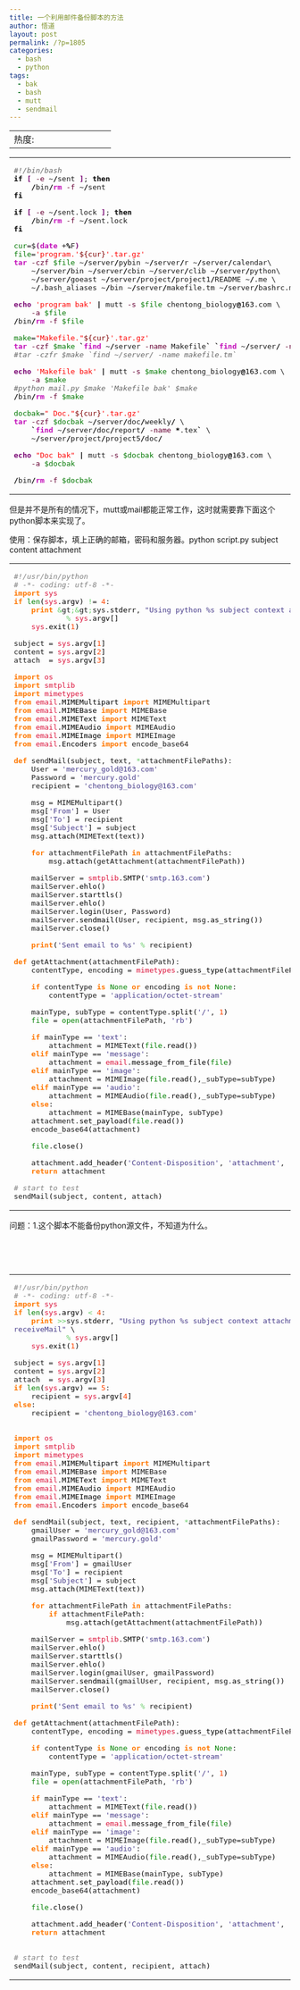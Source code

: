 ```yaml
---
title: 一个利用邮件备份脚本的方法
author: 悟道
layout: post
permalink: /?p=1805
categories:
  - bash
  - python
tags:
  - bak
  - bash
  - mutt
  - sendmail
---
```

<table>
  <tr cellpadding=0><td>
    热度:
  </td><td cellpadding=0><img src='http://210.75.224.29/wordpress/wp-content/plugins/statpresscn/images/sun.gif' width=10 height=10 border=0 /></td><td cellpadding=0><img src='http://210.75.224.29/wordpress/wp-content/plugins/statpresscn/images/sun_dark.gif' width=10 height=10 border=0 /></td><td cellpadding=0><img src='http://210.75.224.29/wordpress/wp-content/plugins/statpresscn/images/sun_dark.gif' width=10 height=10 border=0 /></td><td cellpadding=0><img src='http://210.75.224.29/wordpress/wp-content/plugins/statpresscn/images/sun_dark.gif' width=10 height=10 border=0 /></td><td cellpadding=0><img src='http://210.75.224.29/wordpress/wp-content/plugins/statpresscn/images/sun_dark.gif' width=10 height=10 border=0 /></td></tr>
</table>

<div class="wp_codebox">
  <table>
    <tr id="p1805148">
      <td class="code" id="p1805code148">
        <pre class="bash" style="font-family:monospace;"><span style="color: #666666; font-style: italic;">#!/bin/bash</span>
<span style="color: #000000; font-weight: bold;">if</span> <span style="color: #7a0874; font-weight: bold;">&#91;</span> <span style="color: #660033;">-e</span> ~<span style="color: #000000; font-weight: bold;">/</span>sent <span style="color: #7a0874; font-weight: bold;">&#93;</span>; <span style="color: #000000; font-weight: bold;">then</span>
	<span style="color: #000000; font-weight: bold;">/</span>bin<span style="color: #000000; font-weight: bold;">/</span><span style="color: #c20cb9; font-weight: bold;">rm</span> <span style="color: #660033;">-f</span> ~<span style="color: #000000; font-weight: bold;">/</span>sent
<span style="color: #000000; font-weight: bold;">fi</span>
&nbsp;
<span style="color: #000000; font-weight: bold;">if</span> <span style="color: #7a0874; font-weight: bold;">&#91;</span> <span style="color: #660033;">-e</span> ~<span style="color: #000000; font-weight: bold;">/</span>sent.lock <span style="color: #7a0874; font-weight: bold;">&#93;</span>; <span style="color: #000000; font-weight: bold;">then</span>
	<span style="color: #000000; font-weight: bold;">/</span>bin<span style="color: #000000; font-weight: bold;">/</span><span style="color: #c20cb9; font-weight: bold;">rm</span> <span style="color: #660033;">-f</span> ~<span style="color: #000000; font-weight: bold;">/</span>sent.lock
<span style="color: #000000; font-weight: bold;">fi</span>
&nbsp;
<span style="color: #007800;">cur</span>=$<span style="color: #7a0874; font-weight: bold;">&#40;</span><span style="color: #c20cb9; font-weight: bold;">date</span> +<span style="color: #000000; font-weight: bold;">%</span>F<span style="color: #7a0874; font-weight: bold;">&#41;</span>
<span style="color: #007800;">file</span>=<span style="color: #ff0000;">'program.'</span><span style="color: #800000;">${cur}</span><span style="color: #ff0000;">'.tar.gz'</span>
<span style="color: #c20cb9; font-weight: bold;">tar</span> <span style="color: #660033;">-czf</span> <span style="color: #007800;">$file</span> ~<span style="color: #000000; font-weight: bold;">/</span>server<span style="color: #000000; font-weight: bold;">/</span>pybin ~<span style="color: #000000; font-weight: bold;">/</span>server<span style="color: #000000; font-weight: bold;">/</span>r ~<span style="color: #000000; font-weight: bold;">/</span>server<span style="color: #000000; font-weight: bold;">/</span>calendar\
	~<span style="color: #000000; font-weight: bold;">/</span>server<span style="color: #000000; font-weight: bold;">/</span>bin ~<span style="color: #000000; font-weight: bold;">/</span>server<span style="color: #000000; font-weight: bold;">/</span>cbin ~<span style="color: #000000; font-weight: bold;">/</span>server<span style="color: #000000; font-weight: bold;">/</span>clib ~<span style="color: #000000; font-weight: bold;">/</span>server<span style="color: #000000; font-weight: bold;">/</span>python\
	~<span style="color: #000000; font-weight: bold;">/</span>server<span style="color: #000000; font-weight: bold;">/</span>goeast ~<span style="color: #000000; font-weight: bold;">/</span>server<span style="color: #000000; font-weight: bold;">/</span>project<span style="color: #000000; font-weight: bold;">/</span>project1<span style="color: #000000; font-weight: bold;">/</span>README ~<span style="color: #000000; font-weight: bold;">/</span>.me \
	~<span style="color: #000000; font-weight: bold;">/</span>.bash_aliases ~<span style="color: #000000; font-weight: bold;">/</span>bin ~<span style="color: #000000; font-weight: bold;">/</span>server<span style="color: #000000; font-weight: bold;">/</span>makefile.tm ~<span style="color: #000000; font-weight: bold;">/</span>server<span style="color: #000000; font-weight: bold;">/</span>bashrc.mk
&nbsp;
<span style="color: #7a0874; font-weight: bold;">echo</span> <span style="color: #ff0000;">'program bak'</span> <span style="color: #000000; font-weight: bold;">|</span> mutt <span style="color: #660033;">-s</span> <span style="color: #007800;">$file</span> chentong_biology<span style="color: #000000; font-weight: bold;">@</span><span style="color: #000000;">163</span>.com \
	<span style="color: #660033;">-a</span> <span style="color: #007800;">$file</span>
<span style="color: #000000; font-weight: bold;">/</span>bin<span style="color: #000000; font-weight: bold;">/</span><span style="color: #c20cb9; font-weight: bold;">rm</span> <span style="color: #660033;">-f</span> <span style="color: #007800;">$file</span>
&nbsp;
<span style="color: #007800;">make</span>=<span style="color: #ff0000;">"Makefile."</span><span style="color: #800000;">${cur}</span><span style="color: #ff0000;">'.tar.gz'</span>
<span style="color: #c20cb9; font-weight: bold;">tar</span> <span style="color: #660033;">-czf</span> <span style="color: #007800;">$make</span> <span style="color: #000000; font-weight: bold;">`</span><span style="color: #c20cb9; font-weight: bold;">find</span> ~<span style="color: #000000; font-weight: bold;">/</span>server <span style="color: #660033;">-name</span> Makefile<span style="color: #000000; font-weight: bold;">`</span> <span style="color: #000000; font-weight: bold;">`</span><span style="color: #c20cb9; font-weight: bold;">find</span> ~<span style="color: #000000; font-weight: bold;">/</span>server<span style="color: #000000; font-weight: bold;">/</span> <span style="color: #660033;">-name</span> makefile.tm<span style="color: #000000; font-weight: bold;">`</span>
<span style="color: #666666; font-style: italic;">#tar -czfr $make `find ~/server/ -name makefile.tm`</span>
&nbsp;
<span style="color: #7a0874; font-weight: bold;">echo</span> <span style="color: #ff0000;">'Makefile bak'</span> <span style="color: #000000; font-weight: bold;">|</span> mutt <span style="color: #660033;">-s</span> <span style="color: #007800;">$make</span> chentong_biology<span style="color: #000000; font-weight: bold;">@</span><span style="color: #000000;">163</span>.com \
	<span style="color: #660033;">-a</span> <span style="color: #007800;">$make</span>
<span style="color: #666666; font-style: italic;">#python mail.py $make 'Makefile bak' $make</span>
<span style="color: #000000; font-weight: bold;">/</span>bin<span style="color: #000000; font-weight: bold;">/</span><span style="color: #c20cb9; font-weight: bold;">rm</span> <span style="color: #660033;">-f</span> <span style="color: #007800;">$make</span>
&nbsp;
<span style="color: #007800;">docbak</span>=<span style="color: #ff0000;">" Doc."</span><span style="color: #800000;">${cur}</span><span style="color: #ff0000;">'.tar.gz'</span>
<span style="color: #c20cb9; font-weight: bold;">tar</span> <span style="color: #660033;">-czf</span> <span style="color: #007800;">$docbak</span> ~<span style="color: #000000; font-weight: bold;">/</span>server<span style="color: #000000; font-weight: bold;">/</span>doc<span style="color: #000000; font-weight: bold;">/</span>weekly<span style="color: #000000; font-weight: bold;">/</span> \
	<span style="color: #000000; font-weight: bold;">`</span><span style="color: #c20cb9; font-weight: bold;">find</span> ~<span style="color: #000000; font-weight: bold;">/</span>server<span style="color: #000000; font-weight: bold;">/</span>doc<span style="color: #000000; font-weight: bold;">/</span>report<span style="color: #000000; font-weight: bold;">/</span> <span style="color: #660033;">-name</span> <span style="color: #000000; font-weight: bold;">*</span>.tex<span style="color: #000000; font-weight: bold;">`</span> \
	~<span style="color: #000000; font-weight: bold;">/</span>server<span style="color: #000000; font-weight: bold;">/</span>project<span style="color: #000000; font-weight: bold;">/</span>project5<span style="color: #000000; font-weight: bold;">/</span>doc<span style="color: #000000; font-weight: bold;">/</span> 
&nbsp;
<span style="color: #7a0874; font-weight: bold;">echo</span> <span style="color: #ff0000;">"Doc bak"</span> <span style="color: #000000; font-weight: bold;">|</span> mutt <span style="color: #660033;">-s</span> <span style="color: #007800;">$docbak</span> chentong_biology<span style="color: #000000; font-weight: bold;">@</span><span style="color: #000000;">163</span>.com \
	<span style="color: #660033;">-a</span> <span style="color: #007800;">$docbak</span>
&nbsp;
<span style="color: #000000; font-weight: bold;">/</span>bin<span style="color: #000000; font-weight: bold;">/</span><span style="color: #c20cb9; font-weight: bold;">rm</span> <span style="color: #660033;">-f</span> <span style="color: #007800;">$docbak</span></pre>
      </td>
    </tr>
  </table>
</div>

但是并不是所有的情况下，mutt或mail都能正常工作，这时就需要靠下面这个python脚本来实现了。

使用：保存脚本，填上正确的邮箱，密码和服务器。python script.py subject content attachment

<div class="wp_codebox">
  <table>
    <tr id="p1805149">
      <td class="code" id="p1805code149">
        <pre class="python" style="font-family:monospace;"><span style="color: #808080; font-style: italic;">#!/usr/bin/python</span>
<span style="color: #808080; font-style: italic;"># -*- coding: utf-8 -*-</span>
<span style="color: #ff7700;font-weight:bold;">import</span> <span style="color: #dc143c;">sys</span>
<span style="color: #ff7700;font-weight:bold;">if</span> <span style="color: #008000;">len</span><span style="color: black;">&#40;</span><span style="color: #dc143c;">sys</span>.<span style="color: black;">argv</span><span style="color: black;">&#41;</span> <span style="color: #66cc66;">!</span>= <span style="color: #ff4500;">4</span>:
    <span style="color: #ff7700;font-weight:bold;">print</span> <span style="color: #66cc66;">&</span>gt<span style="color: #66cc66;">;&</span>gt<span style="color: #66cc66;">;</span>sys.<span style="color: black;">stderr</span>, <span style="color: #483d8b;">"Using python %s subject context attachment"</span> \
            <span style="color: #66cc66;">%</span> <span style="color: #dc143c;">sys</span>.<span style="color: black;">argv</span><span style="color: black;">&#91;</span><span style="color: #ff4500;"></span><span style="color: black;">&#93;</span>
    <span style="color: #dc143c;">sys</span>.<span style="color: black;">exit</span><span style="color: black;">&#40;</span><span style="color: #ff4500;">1</span><span style="color: black;">&#41;</span>
&nbsp;
subject = <span style="color: #dc143c;">sys</span>.<span style="color: black;">argv</span><span style="color: black;">&#91;</span><span style="color: #ff4500;">1</span><span style="color: black;">&#93;</span>
content = <span style="color: #dc143c;">sys</span>.<span style="color: black;">argv</span><span style="color: black;">&#91;</span><span style="color: #ff4500;">2</span><span style="color: black;">&#93;</span>
attach  = <span style="color: #dc143c;">sys</span>.<span style="color: black;">argv</span><span style="color: black;">&#91;</span><span style="color: #ff4500;">3</span><span style="color: black;">&#93;</span>
&nbsp;
<span style="color: #ff7700;font-weight:bold;">import</span> <span style="color: #dc143c;">os</span>
<span style="color: #ff7700;font-weight:bold;">import</span> <span style="color: #dc143c;">smtplib</span>
<span style="color: #ff7700;font-weight:bold;">import</span> <span style="color: #dc143c;">mimetypes</span>
<span style="color: #ff7700;font-weight:bold;">from</span> <span style="color: #dc143c;">email</span>.<span style="color: black;">MIMEMultipart</span> <span style="color: #ff7700;font-weight:bold;">import</span> MIMEMultipart
<span style="color: #ff7700;font-weight:bold;">from</span> <span style="color: #dc143c;">email</span>.<span style="color: black;">MIMEBase</span> <span style="color: #ff7700;font-weight:bold;">import</span> MIMEBase
<span style="color: #ff7700;font-weight:bold;">from</span> <span style="color: #dc143c;">email</span>.<span style="color: black;">MIMEText</span> <span style="color: #ff7700;font-weight:bold;">import</span> MIMEText
<span style="color: #ff7700;font-weight:bold;">from</span> <span style="color: #dc143c;">email</span>.<span style="color: black;">MIMEAudio</span> <span style="color: #ff7700;font-weight:bold;">import</span> MIMEAudio
<span style="color: #ff7700;font-weight:bold;">from</span> <span style="color: #dc143c;">email</span>.<span style="color: black;">MIMEImage</span> <span style="color: #ff7700;font-weight:bold;">import</span> MIMEImage
<span style="color: #ff7700;font-weight:bold;">from</span> <span style="color: #dc143c;">email</span>.<span style="color: black;">Encoders</span> <span style="color: #ff7700;font-weight:bold;">import</span> encode_base64  
&nbsp;
<span style="color: #ff7700;font-weight:bold;">def</span> sendMail<span style="color: black;">&#40;</span>subject, text, <span style="color: #66cc66;">*</span>attachmentFilePaths<span style="color: black;">&#41;</span>:
    User = <span style="color: #483d8b;">'mercury_gold@163.com'</span>
    Password = <span style="color: #483d8b;">'mercury.gold'</span>
    recipient = <span style="color: #483d8b;">'chentong_biology@163.com'</span>  
&nbsp;
    msg = MIMEMultipart<span style="color: black;">&#40;</span><span style="color: black;">&#41;</span>
    msg<span style="color: black;">&#91;</span><span style="color: #483d8b;">'From'</span><span style="color: black;">&#93;</span> = User
    msg<span style="color: black;">&#91;</span><span style="color: #483d8b;">'To'</span><span style="color: black;">&#93;</span> = recipient
    msg<span style="color: black;">&#91;</span><span style="color: #483d8b;">'Subject'</span><span style="color: black;">&#93;</span> = subject
    msg.<span style="color: black;">attach</span><span style="color: black;">&#40;</span>MIMEText<span style="color: black;">&#40;</span>text<span style="color: black;">&#41;</span><span style="color: black;">&#41;</span>  
&nbsp;
    <span style="color: #ff7700;font-weight:bold;">for</span> attachmentFilePath <span style="color: #ff7700;font-weight:bold;">in</span> attachmentFilePaths:
        msg.<span style="color: black;">attach</span><span style="color: black;">&#40;</span>getAttachment<span style="color: black;">&#40;</span>attachmentFilePath<span style="color: black;">&#41;</span><span style="color: black;">&#41;</span>  
&nbsp;
    mailServer = <span style="color: #dc143c;">smtplib</span>.<span style="color: black;">SMTP</span><span style="color: black;">&#40;</span><span style="color: #483d8b;">'smtp.163.com'</span><span style="color: black;">&#41;</span>
    mailServer.<span style="color: black;">ehlo</span><span style="color: black;">&#40;</span><span style="color: black;">&#41;</span>
    mailServer.<span style="color: black;">starttls</span><span style="color: black;">&#40;</span><span style="color: black;">&#41;</span>
    mailServer.<span style="color: black;">ehlo</span><span style="color: black;">&#40;</span><span style="color: black;">&#41;</span>
    mailServer.<span style="color: black;">login</span><span style="color: black;">&#40;</span>User, Password<span style="color: black;">&#41;</span>
    mailServer.<span style="color: black;">sendmail</span><span style="color: black;">&#40;</span>User, recipient, msg.<span style="color: black;">as_string</span><span style="color: black;">&#40;</span><span style="color: black;">&#41;</span><span style="color: black;">&#41;</span>
    mailServer.<span style="color: black;">close</span><span style="color: black;">&#40;</span><span style="color: black;">&#41;</span>  
&nbsp;
    <span style="color: #ff7700;font-weight:bold;">print</span><span style="color: black;">&#40;</span><span style="color: #483d8b;">'Sent email to %s'</span> <span style="color: #66cc66;">%</span> recipient<span style="color: black;">&#41;</span>  
&nbsp;
<span style="color: #ff7700;font-weight:bold;">def</span> getAttachment<span style="color: black;">&#40;</span>attachmentFilePath<span style="color: black;">&#41;</span>:
    contentType, encoding = <span style="color: #dc143c;">mimetypes</span>.<span style="color: black;">guess_type</span><span style="color: black;">&#40;</span>attachmentFilePath<span style="color: black;">&#41;</span>  
&nbsp;
    <span style="color: #ff7700;font-weight:bold;">if</span> contentType <span style="color: #ff7700;font-weight:bold;">is</span> <span style="color: #008000;">None</span> <span style="color: #ff7700;font-weight:bold;">or</span> encoding <span style="color: #ff7700;font-weight:bold;">is</span> <span style="color: #ff7700;font-weight:bold;">not</span> <span style="color: #008000;">None</span>:
        contentType = <span style="color: #483d8b;">'application/octet-stream'</span>  
&nbsp;
    mainType, subType = contentType.<span style="color: black;">split</span><span style="color: black;">&#40;</span><span style="color: #483d8b;">'/'</span>, <span style="color: #ff4500;">1</span><span style="color: black;">&#41;</span>
    <span style="color: #008000;">file</span> = <span style="color: #008000;">open</span><span style="color: black;">&#40;</span>attachmentFilePath, <span style="color: #483d8b;">'rb'</span><span style="color: black;">&#41;</span>  
&nbsp;
    <span style="color: #ff7700;font-weight:bold;">if</span> mainType == <span style="color: #483d8b;">'text'</span>:
        attachment = MIMEText<span style="color: black;">&#40;</span><span style="color: #008000;">file</span>.<span style="color: black;">read</span><span style="color: black;">&#40;</span><span style="color: black;">&#41;</span><span style="color: black;">&#41;</span>
    <span style="color: #ff7700;font-weight:bold;">elif</span> mainType == <span style="color: #483d8b;">'message'</span>:
        attachment = <span style="color: #dc143c;">email</span>.<span style="color: black;">message_from_file</span><span style="color: black;">&#40;</span><span style="color: #008000;">file</span><span style="color: black;">&#41;</span>
    <span style="color: #ff7700;font-weight:bold;">elif</span> mainType == <span style="color: #483d8b;">'image'</span>:
        attachment = MIMEImage<span style="color: black;">&#40;</span><span style="color: #008000;">file</span>.<span style="color: black;">read</span><span style="color: black;">&#40;</span><span style="color: black;">&#41;</span>,_subType=subType<span style="color: black;">&#41;</span>
    <span style="color: #ff7700;font-weight:bold;">elif</span> mainType == <span style="color: #483d8b;">'audio'</span>:
        attachment = MIMEAudio<span style="color: black;">&#40;</span><span style="color: #008000;">file</span>.<span style="color: black;">read</span><span style="color: black;">&#40;</span><span style="color: black;">&#41;</span>,_subType=subType<span style="color: black;">&#41;</span>
    <span style="color: #ff7700;font-weight:bold;">else</span>:
        attachment = MIMEBase<span style="color: black;">&#40;</span>mainType, subType<span style="color: black;">&#41;</span>
    attachment.<span style="color: black;">set_payload</span><span style="color: black;">&#40;</span><span style="color: #008000;">file</span>.<span style="color: black;">read</span><span style="color: black;">&#40;</span><span style="color: black;">&#41;</span><span style="color: black;">&#41;</span>
    encode_base64<span style="color: black;">&#40;</span>attachment<span style="color: black;">&#41;</span>  
&nbsp;
    <span style="color: #008000;">file</span>.<span style="color: black;">close</span><span style="color: black;">&#40;</span><span style="color: black;">&#41;</span>  
&nbsp;
    attachment.<span style="color: black;">add_header</span><span style="color: black;">&#40;</span><span style="color: #483d8b;">'Content-Disposition'</span>, <span style="color: #483d8b;">'attachment'</span>,   filename=<span style="color: #dc143c;">os</span>.<span style="color: black;">path</span>.<span style="color: black;">basename</span><span style="color: black;">&#40;</span>attachmentFilePath<span style="color: black;">&#41;</span><span style="color: black;">&#41;</span>
    <span style="color: #ff7700;font-weight:bold;">return</span> attachment  
&nbsp;
<span style="color: #808080; font-style: italic;"># start to test</span>
sendMail<span style="color: black;">&#40;</span>subject, content, attach<span style="color: black;">&#41;</span></pre>
      </td>
    </tr>
  </table>
</div>

问题：1.这个脚本不能备份python源文件，不知道为什么。

&nbsp;

&nbsp;

<div class="wp_codebox">
  <table>
    <tr id="p1805150">
      <td class="code" id="p1805code150">
        <pre class="python" style="font-family:monospace;"><span style="color: #808080; font-style: italic;">#!/usr/bin/python</span>
<span style="color: #808080; font-style: italic;"># -*- coding: utf-8 -*-  </span>
<span style="color: #ff7700;font-weight:bold;">import</span> <span style="color: #dc143c;">sys</span>
<span style="color: #ff7700;font-weight:bold;">if</span> <span style="color: #008000;">len</span><span style="color: black;">&#40;</span><span style="color: #dc143c;">sys</span>.<span style="color: black;">argv</span><span style="color: black;">&#41;</span> <span style="color: #66cc66;">&lt;</span> <span style="color: #ff4500;">4</span>:
    <span style="color: #ff7700;font-weight:bold;">print</span> <span style="color: #66cc66;">&gt;&gt;</span>sys.<span style="color: black;">stderr</span>, <span style="color: #483d8b;">"Using python %s subject context attachment <span style="color: #000099; font-weight: bold;">\</span>
receiveMail"</span> \
            <span style="color: #66cc66;">%</span> <span style="color: #dc143c;">sys</span>.<span style="color: black;">argv</span><span style="color: black;">&#91;</span><span style="color: #ff4500;"></span><span style="color: black;">&#93;</span>
    <span style="color: #dc143c;">sys</span>.<span style="color: black;">exit</span><span style="color: black;">&#40;</span><span style="color: #ff4500;">1</span><span style="color: black;">&#41;</span>
&nbsp;
subject = <span style="color: #dc143c;">sys</span>.<span style="color: black;">argv</span><span style="color: black;">&#91;</span><span style="color: #ff4500;">1</span><span style="color: black;">&#93;</span>
content = <span style="color: #dc143c;">sys</span>.<span style="color: black;">argv</span><span style="color: black;">&#91;</span><span style="color: #ff4500;">2</span><span style="color: black;">&#93;</span>
attach  = <span style="color: #dc143c;">sys</span>.<span style="color: black;">argv</span><span style="color: black;">&#91;</span><span style="color: #ff4500;">3</span><span style="color: black;">&#93;</span>
<span style="color: #ff7700;font-weight:bold;">if</span> <span style="color: #008000;">len</span><span style="color: black;">&#40;</span><span style="color: #dc143c;">sys</span>.<span style="color: black;">argv</span><span style="color: black;">&#41;</span> == <span style="color: #ff4500;">5</span>:
    recipient = <span style="color: #dc143c;">sys</span>.<span style="color: black;">argv</span><span style="color: black;">&#91;</span><span style="color: #ff4500;">4</span><span style="color: black;">&#93;</span>
<span style="color: #ff7700;font-weight:bold;">else</span>:
    recipient = <span style="color: #483d8b;">'chentong_biology@163.com'</span>  
&nbsp;
&nbsp;
<span style="color: #ff7700;font-weight:bold;">import</span> <span style="color: #dc143c;">os</span>  
<span style="color: #ff7700;font-weight:bold;">import</span> <span style="color: #dc143c;">smtplib</span>  
<span style="color: #ff7700;font-weight:bold;">import</span> <span style="color: #dc143c;">mimetypes</span>  
<span style="color: #ff7700;font-weight:bold;">from</span> <span style="color: #dc143c;">email</span>.<span style="color: black;">MIMEMultipart</span> <span style="color: #ff7700;font-weight:bold;">import</span> MIMEMultipart  
<span style="color: #ff7700;font-weight:bold;">from</span> <span style="color: #dc143c;">email</span>.<span style="color: black;">MIMEBase</span> <span style="color: #ff7700;font-weight:bold;">import</span> MIMEBase  
<span style="color: #ff7700;font-weight:bold;">from</span> <span style="color: #dc143c;">email</span>.<span style="color: black;">MIMEText</span> <span style="color: #ff7700;font-weight:bold;">import</span> MIMEText  
<span style="color: #ff7700;font-weight:bold;">from</span> <span style="color: #dc143c;">email</span>.<span style="color: black;">MIMEAudio</span> <span style="color: #ff7700;font-weight:bold;">import</span> MIMEAudio  
<span style="color: #ff7700;font-weight:bold;">from</span> <span style="color: #dc143c;">email</span>.<span style="color: black;">MIMEImage</span> <span style="color: #ff7700;font-weight:bold;">import</span> MIMEImage  
<span style="color: #ff7700;font-weight:bold;">from</span> <span style="color: #dc143c;">email</span>.<span style="color: black;">Encoders</span> <span style="color: #ff7700;font-weight:bold;">import</span> encode_base64  
&nbsp;
<span style="color: #ff7700;font-weight:bold;">def</span> sendMail<span style="color: black;">&#40;</span>subject, text, recipient, <span style="color: #66cc66;">*</span>attachmentFilePaths<span style="color: black;">&#41;</span>:  
    gmailUser = <span style="color: #483d8b;">'mercury_gold@163.com'</span>  
    gmailPassword = <span style="color: #483d8b;">'mercury.gold'</span>  
&nbsp;
    msg = MIMEMultipart<span style="color: black;">&#40;</span><span style="color: black;">&#41;</span>  
    msg<span style="color: black;">&#91;</span><span style="color: #483d8b;">'From'</span><span style="color: black;">&#93;</span> = gmailUser  
    msg<span style="color: black;">&#91;</span><span style="color: #483d8b;">'To'</span><span style="color: black;">&#93;</span> = recipient  
    msg<span style="color: black;">&#91;</span><span style="color: #483d8b;">'Subject'</span><span style="color: black;">&#93;</span> = subject  
    msg.<span style="color: black;">attach</span><span style="color: black;">&#40;</span>MIMEText<span style="color: black;">&#40;</span>text<span style="color: black;">&#41;</span><span style="color: black;">&#41;</span>  
&nbsp;
    <span style="color: #ff7700;font-weight:bold;">for</span> attachmentFilePath <span style="color: #ff7700;font-weight:bold;">in</span> attachmentFilePaths:  
        <span style="color: #ff7700;font-weight:bold;">if</span> attachmentFilePath:
            msg.<span style="color: black;">attach</span><span style="color: black;">&#40;</span>getAttachment<span style="color: black;">&#40;</span>attachmentFilePath<span style="color: black;">&#41;</span><span style="color: black;">&#41;</span>  
&nbsp;
    mailServer = <span style="color: #dc143c;">smtplib</span>.<span style="color: black;">SMTP</span><span style="color: black;">&#40;</span><span style="color: #483d8b;">'smtp.163.com'</span><span style="color: black;">&#41;</span>  
    mailServer.<span style="color: black;">ehlo</span><span style="color: black;">&#40;</span><span style="color: black;">&#41;</span>  
    mailServer.<span style="color: black;">starttls</span><span style="color: black;">&#40;</span><span style="color: black;">&#41;</span>  
    mailServer.<span style="color: black;">ehlo</span><span style="color: black;">&#40;</span><span style="color: black;">&#41;</span>  
    mailServer.<span style="color: black;">login</span><span style="color: black;">&#40;</span>gmailUser, gmailPassword<span style="color: black;">&#41;</span>  
    mailServer.<span style="color: black;">sendmail</span><span style="color: black;">&#40;</span>gmailUser, recipient, msg.<span style="color: black;">as_string</span><span style="color: black;">&#40;</span><span style="color: black;">&#41;</span><span style="color: black;">&#41;</span>  
    mailServer.<span style="color: black;">close</span><span style="color: black;">&#40;</span><span style="color: black;">&#41;</span>  
&nbsp;
    <span style="color: #ff7700;font-weight:bold;">print</span><span style="color: black;">&#40;</span><span style="color: #483d8b;">'Sent email to %s'</span> <span style="color: #66cc66;">%</span> recipient<span style="color: black;">&#41;</span>  
&nbsp;
<span style="color: #ff7700;font-weight:bold;">def</span> getAttachment<span style="color: black;">&#40;</span>attachmentFilePath<span style="color: black;">&#41;</span>:  
    contentType, encoding = <span style="color: #dc143c;">mimetypes</span>.<span style="color: black;">guess_type</span><span style="color: black;">&#40;</span>attachmentFilePath<span style="color: black;">&#41;</span>  
&nbsp;
    <span style="color: #ff7700;font-weight:bold;">if</span> contentType <span style="color: #ff7700;font-weight:bold;">is</span> <span style="color: #008000;">None</span> <span style="color: #ff7700;font-weight:bold;">or</span> encoding <span style="color: #ff7700;font-weight:bold;">is</span> <span style="color: #ff7700;font-weight:bold;">not</span> <span style="color: #008000;">None</span>:  
        contentType = <span style="color: #483d8b;">'application/octet-stream'</span>  
&nbsp;
    mainType, subType = contentType.<span style="color: black;">split</span><span style="color: black;">&#40;</span><span style="color: #483d8b;">'/'</span>, <span style="color: #ff4500;">1</span><span style="color: black;">&#41;</span>  
    <span style="color: #008000;">file</span> = <span style="color: #008000;">open</span><span style="color: black;">&#40;</span>attachmentFilePath, <span style="color: #483d8b;">'rb'</span><span style="color: black;">&#41;</span>  
&nbsp;
    <span style="color: #ff7700;font-weight:bold;">if</span> mainType == <span style="color: #483d8b;">'text'</span>:  
        attachment = MIMEText<span style="color: black;">&#40;</span><span style="color: #008000;">file</span>.<span style="color: black;">read</span><span style="color: black;">&#40;</span><span style="color: black;">&#41;</span><span style="color: black;">&#41;</span>  
    <span style="color: #ff7700;font-weight:bold;">elif</span> mainType == <span style="color: #483d8b;">'message'</span>:  
        attachment = <span style="color: #dc143c;">email</span>.<span style="color: black;">message_from_file</span><span style="color: black;">&#40;</span><span style="color: #008000;">file</span><span style="color: black;">&#41;</span>  
    <span style="color: #ff7700;font-weight:bold;">elif</span> mainType == <span style="color: #483d8b;">'image'</span>:  
        attachment = MIMEImage<span style="color: black;">&#40;</span><span style="color: #008000;">file</span>.<span style="color: black;">read</span><span style="color: black;">&#40;</span><span style="color: black;">&#41;</span>,_subType=subType<span style="color: black;">&#41;</span>  
    <span style="color: #ff7700;font-weight:bold;">elif</span> mainType == <span style="color: #483d8b;">'audio'</span>:  
        attachment = MIMEAudio<span style="color: black;">&#40;</span><span style="color: #008000;">file</span>.<span style="color: black;">read</span><span style="color: black;">&#40;</span><span style="color: black;">&#41;</span>,_subType=subType<span style="color: black;">&#41;</span>  
    <span style="color: #ff7700;font-weight:bold;">else</span>:  
        attachment = MIMEBase<span style="color: black;">&#40;</span>mainType, subType<span style="color: black;">&#41;</span>  
    attachment.<span style="color: black;">set_payload</span><span style="color: black;">&#40;</span><span style="color: #008000;">file</span>.<span style="color: black;">read</span><span style="color: black;">&#40;</span><span style="color: black;">&#41;</span><span style="color: black;">&#41;</span>  
    encode_base64<span style="color: black;">&#40;</span>attachment<span style="color: black;">&#41;</span>  
&nbsp;
    <span style="color: #008000;">file</span>.<span style="color: black;">close</span><span style="color: black;">&#40;</span><span style="color: black;">&#41;</span>  
&nbsp;
    attachment.<span style="color: black;">add_header</span><span style="color: black;">&#40;</span><span style="color: #483d8b;">'Content-Disposition'</span>, <span style="color: #483d8b;">'attachment'</span>,   filename=<span style="color: #dc143c;">os</span>.<span style="color: black;">path</span>.<span style="color: black;">basename</span><span style="color: black;">&#40;</span>attachmentFilePath<span style="color: black;">&#41;</span><span style="color: black;">&#41;</span>  
    <span style="color: #ff7700;font-weight:bold;">return</span> attachment  
&nbsp;
&nbsp;
<span style="color: #808080; font-style: italic;"># start to test  </span>
sendMail<span style="color: black;">&#40;</span>subject, content, recipient, attach<span style="color: black;">&#41;</span></pre>
      </td>
    </tr>
  </table>
</div>